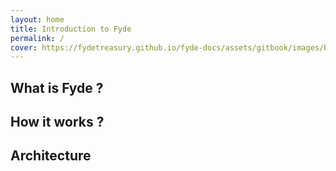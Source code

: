 ```yaml
---
layout: home
title: Introduction to Fyde
permalink: /
cover: https://fydetreasury.github.io/fyde-docs/assets/gitbook/images/background.png
---
```


## What is Fyde ? 

## How it works ? 

## Architecture